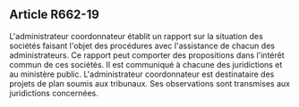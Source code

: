 Article R662-19
----
L'administrateur coordonnateur établit un rapport sur la situation des sociétés
faisant l'objet des procédures avec l'assistance de chacun des administrateurs.
Ce rapport peut comporter des propositions dans l'intérêt commun de ces
sociétés. Il est communiqué à chacune des juridictions et au ministère public.
L'administrateur coordonnateur est destinataire des projets de plan soumis aux
tribunaux. Ses observations sont transmises aux juridictions concernées.
